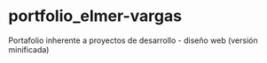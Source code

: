 # portfolio_elmer-vargas
Portafolio inherente a proyectos de desarrollo - diseño web (versión minificada)

